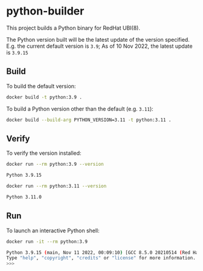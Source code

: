 # python-builder

This project builds a Python binary for RedHat UBI(8).

The Python version built will be the latest update of the version specified. E.g. the current default version is `3.9`; As of 10 Nov 2022, the latest update is `3.9.15`
## Build

To build the default version:

```sh
docker build -t python:3.9 .
```

To build a Python version other than the default (e.g. `3.11`):

```sh
docker build --build-arg PYTHON_VERSION=3.11 -t python:3.11 .
```

## Verify

To verify the version installed:

```sh
docker run --rm python:3.9 --version

Python 3.9.15
```

```sh
docker run --rm python:3.11 --version

Python 3.11.0
```

## Run

To launch an interactive Python shell:

```sh
docker run -it --rm python:3.9

Python 3.9.15 (main, Nov 11 2022, 00:09:10) [GCC 8.5.0 20210514 (Red Hat 8.5.0-15)] on linux
Type "help", "copyright", "credits" or "license" for more information.
>>>
```
